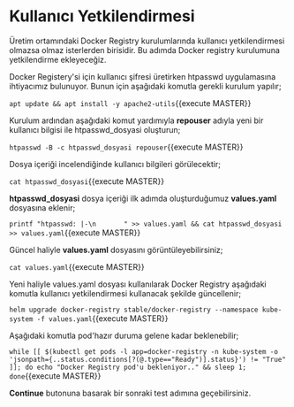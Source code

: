 # Kullanıcı Yetkilendirmesi

Üretim ortamındaki Docker Registry kurulumlarında kullanıcı yetkilendirmesi olmazsa olmaz isterlerden birisidir. Bu adımda Docker registry kurulumuna yetkilendirme ekleyeceğiz.

Docker Registery'si için kullanıcı şifresi üretirken htpasswd uygulamasına ihtiyacımız bulunuyor. Bunun için aşağıdaki komutla gerekli kurulum yapılır;

`apt update && apt install -y apache2-utils`{{execute MASTER}}

Kurulum ardından aşağıdaki komut yardımıyla **repouser** adıyla yeni bir kullanıcı bilgisi ile htpasswd_dosyasi oluşturun;

`htpasswd -B -c htpasswd_dosyasi repouser`{{execute MASTER}}

Dosya içeriği incelendiğinde kullanıcı bilgileri görülecektir;

`cat htpasswd_dosyasi`{{execute MASTER}}

**htpasswd_dosyasi** dosya içeriği ilk adımda oluşturduğumuz **values.yaml** dosyasına eklenir;

`printf "htpasswd: |-\n       " >> values.yaml && cat htpasswd_dosyasi >> values.yaml`{{execute MASTER}}

Güncel haliyle **values.yaml** dosyasını görüntüleyebilirsiniz;

`cat values.yaml`{{execute MASTER}}

Yeni haliyle values.yaml dosyası kullanılarak Docker Registry aşağıdaki komutla kullanıcı yetkilendirmesi kullanacak şekilde güncellenir;

`helm upgrade docker-registry stable/docker-registry --namespace kube-system -f values.yaml`{{execute MASTER}}

Aşağıdaki komutla pod'hazır duruma gelene kadar beklenebilir;

`while [[ $(kubectl get pods -l app=docker-registry -n kube-system -o 'jsonpath={..status.conditions[?(@.type=="Ready")].status}') != "True" ]]; do echo "Docker Registry pod'u bekleniyor.." && sleep 1; done`{{execute MASTER}}

**Continue** butonuna basarak bir sonraki test adımına geçebilirsiniz.
